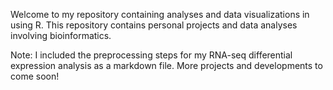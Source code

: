 Welcome to my repository containing analyses and data visualizations in using R. This repository contains personal projects and data analyses involving bioinformatics. 

Note: I included the preprocessing steps for my RNA-seq differential expression analysis as a markdown file. More projects and developments to come soon!
